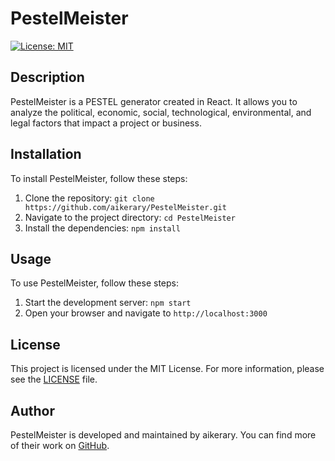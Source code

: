# PestelMeister

[![License: MIT](https://img.shields.io/badge/License-MIT-yellow.svg)](https://opensource.org/licenses/MIT)

## Description

PestelMeister is a PESTEL generator created in React. It allows you to analyze the political, economic, social, technological, environmental, and legal factors that impact a project or business.

## Installation

To install PestelMeister, follow these steps:

1. Clone the repository: `git clone https://github.com/aikerary/PestelMeister.git`
2. Navigate to the project directory: `cd PestelMeister`
3. Install the dependencies: `npm install`

## Usage

To use PestelMeister, follow these steps:

1. Start the development server: `npm start`
2. Open your browser and navigate to `http://localhost:3000`

## License

This project is licensed under the MIT License. For more information, please see the [LICENSE](LICENSE) file.

## Author

PestelMeister is developed and maintained by aikerary. You can find more of their work on [GitHub](https://github.com/aikerary).
